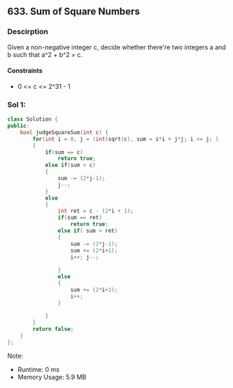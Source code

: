 ## 633. Sum of Square Numbers

### Descirption 
Given a non-negative integer c, decide whether there're two integers a and b such that a^2 + b^2 = c.

#### Constraints
- 0 <= c <= 2^31 - 1

### Sol 1:

```C++
class Solution {
public:
    bool judgeSquareSum(int c) {
        for(int i = 0, j = (int)sqrt(c), sum = i*i + j*j; i <= j; )
        {
            if(sum == c)
                return true;
            else if(sum > c)
            {
                sum -= (2*j-1);
                j--;
            }
            else 
            {
                int ret = c - (2*i + 1);
                if(sum == ret)
                    return true;
                else if( sum > ret)
                {
                    sum -= (2*j-1);
                    sum += (2*i+1);
                    i++; j--;
                    
                }
                else
                {
                    sum += (2*i+1);
                    i++;                    
                }
                
            }
        }
        return false;
    }
};
```
Note:
- Runtime: 0 ms
- Memory Usage: 5.9 MB
